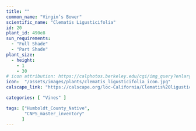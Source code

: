 ```yaml
---
title: ""
common_name: "Virgin’s Bower"
scientific_name: "Clematis Ligusticifolia"
id: 20
plant_id: 490e8
sun_requirements:
  - "Full Shade"
  - "Part Shade"
plant_size:
  - height: 
    - 1
    - 30
# icon attribution: https://calphotos.berkeley.edu/cgi/img_query?enlarge=0000+0000+0109+0860
icon:  "/assets/images/plants/clematis_ligusticifolia_icon.jpg"
calscape_link: "https://calscape.org/loc-California/Clematis%20ligusticifolia(%20)"

categories: [ "Vines" ]

tags: ["Humboldt_County_Native",
       "CNPS_master_inventory"
      ]
---
```



